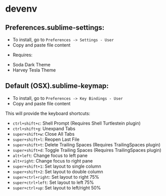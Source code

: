 devenv
======

Preferences.sublime-settings:
-----------------------------

- To install, go to `Preferences -> Settings - User`
- Copy and paste file content

* Requires:

 - Soda Dark Theme
 - Harvey Tesla Theme


Default (OSX).sublime-keymap:
-----------------------------

- To install, go to `Preferences -> Key Bindings - User`
- Copy and paste file content

This will provide the keyboard shortcuts:
- `ctrl+shift+c`: Shell Prompt (Requires Shell Turtlestein plugin)
- `ctrl+shift+g`: Unexpand Tabs
- `super+shift+w`: Close All Tabs
- `super+shift+l`: Reopen Last File
- `super+shift+t`: Delete Trailing Spaces (Requires TrailingSpaces plugin)
- `super+shift+d`: Toggle Trailing Spaces (Requires TrailingSpaces plugin)
- `alt+left`: Change focus to left pane
- `alt+right`: Change focus to right pane
- `super+shift+1`: Set layout to single column
- `super+shift+2`: Set layout to double column
- `super+ctrl+right`: Set layout to right 75%
- `super+ctrl+left`: Set layout to left 75%
- `super+ctrl+up`: Set layout to left/right 50%
